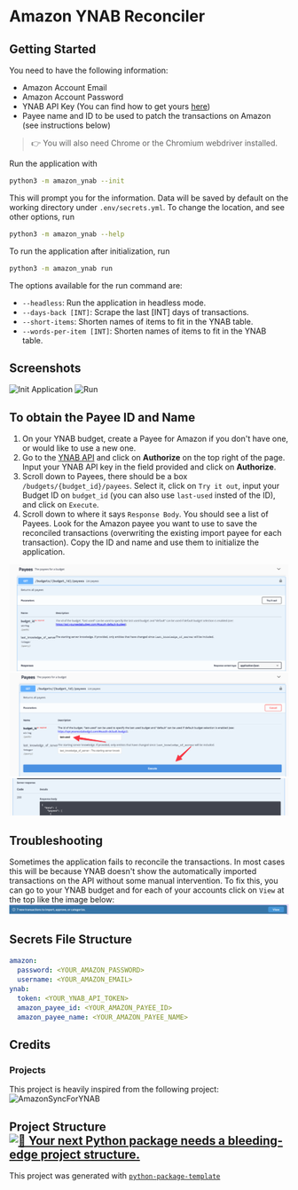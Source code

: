 # Amazon YNAB Reconciler

## Getting Started

You need to have the following information:

- Amazon Account Email
- Amazon Account Password
- YNAB API Key (You can find how to get yours [here](https://api.youneedabudget.com/#personal-access-tokens))
- Payee name and ID to be used to patch the transactions on Amazon (see instructions below)

> 👉 You will also need Chrome or the Chromium webdriver installed.

Run the application with

```bash
python3 -m amazon_ynab --init
```

This will prompt you for the information. Data will be saved by default on the working directory under `.env/secrets.yml`. To change the location, and see other options, run

```bash
python3 -m amazon_ynab --help
```

To run the application after initialization, run

```bash
python3 -m amazon_ynab run
```

The options available for the run command are:

- `--headless`: Run the application in headless mode.
- `--days-back [INT]`: Scrape the last [INT] days of transactions.
- `--short-items`: Shorten names of items to fit in the YNAB table.
- `--words-per-item [INT]`: Shorten names of items to fit in the YNAB table.

## Screenshots

![Init Application](https://github.com/sbarrios93/amazon-ynab/blob/main/assets/images/init_command.png?raw=true)
![Run](https://github.com/sbarrios93/amazon-ynab/blob/main/assets/images/run_command.png?raw=true)

## To obtain the Payee ID and Name

1. On your YNAB budget, create a Payee for Amazon if you don't have one, or would like to use a new one.
2. Go to the [YNAB API](https://api.youneedabudget.com/v1) and click on **Authorize** on the top right of the page. Input your YNAB API key in the field provided and click on **Authorize**.
3. Scroll down to Payees, there should be a box `/budgets/{budget_id}/payees`. Select it, click on `Try it out`, input your Budget ID on `budget_id` (you can also use `last-used` insted of the ID), and click on `Execute`.
4. Scroll down to where it says `Response Body`. You should see a list of Payees. Look for the Amazon payee you want to use to save the reconciled transactions (overwriting the existing import payee for each transaction). Copy the ID and name and use them to initialize the application.

![](assets/images/payees-api-try-it-out.png)
![](assets/images/payess-api-execute.png)
![](assets/images/list-of-payees.png)

## Troubleshooting

Sometimes the application fails to reconcile the transactions. In most cases this will be because YNAB doesn't show the automatically imported transactions on the API without some manual intervention. To fix this, you can go to your YNAB budget and for each of your accounts click on `View` at the top like the image below:
![](assets/images/view-imported.png)

## Secrets File Structure

```yaml
amazon:
  password: <YOUR_AMAZON_PASSWORD>
  username: <YOUR_AMAZON_EMAIL>
ynab:
  token: <YOUR_YNAB_API_TOKEN>
  amazon_payee_id: <YOUR_AMAZON_PAYEE_ID>
  amazon_payee_name: <YOUR_AMAZON_PAYEE_NAME>
```

## Credits

### Projects

This project is heavily inspired from the following project:
![AmazonSyncForYNAB](https://github.com/davidz627/AmazonSyncForYNAB)

## Project Structure [![🚀 Your next Python package needs a bleeding-edge project structure.](https://img.shields.io/badge/python--package--template-%F0%9F%9A%80-brightgreen)](https://github.com/TezRomacH/python-package-template)

This project was generated with [`python-package-template`](https://github.com/TezRomacH/python-package-template)

```

```

